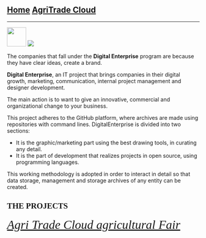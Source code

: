 ## [Home](marcodadamo.github.io)   [AgriTrade Cloud](https://marcodadamo.github.io/pages/agritradecloudagriculturalfair.html)
<hr>
<a href="https://www.linkedin.com/in/marco-d-adamo/"><img src="http://www.ecotrade.bio/public/images/logo-footer-in.png" width="50" height="50"></a>

<img src="https://raw.githubusercontent.com/marcodadamo/marcodadamo.github.io/master/immagini/digitalenterprise.png">

The companies that fall under the **Digital Enterprise** program are because they have clear ideas, create a brand.

**Digital Enterprise**, an IT project that brings companies in their digital growth, marketing, communication, internal project management and designer development.

The main action is to want to give an innovative, commercial and organizational change to your business.

This project adheres to the GitHub platform, where archives are made using repositories with command lines. DigitalEnterprise is divided into two sections:
* It is the graphic/marketing part using the best drawing tools, in curating any detail.
* It is the part of development that realizes projects in open source, using programming languages.

This working methodology is adopted in order to interact in detail so that data storage, management and storage archives of any entity can be created.

## <font face="calibri"> THE PROJECTS </font>
<font face="calibri" size="6"><em> <a href="https://marcodadamo.github.io/pages/agritradecloudagriculturalfair.html">Agri Trade Cloud agricultural Fair</a> </em></font>
